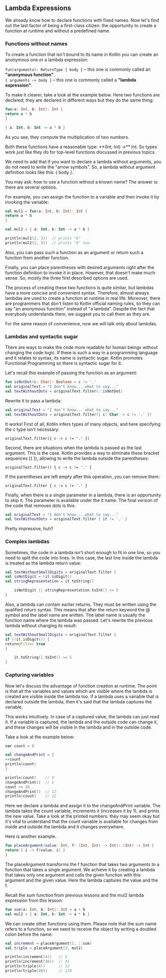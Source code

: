 ## Lambda Expressions
We already know how to declare functions with fixed names. Now let's find out the last factor of being a first-class citizen: the opportunity to create a function at runtime and without a predefined name.

### Functions without names
To create a function that isn't bound to its name in Kotlin you can create an anonymous one or a lambda expression:

`fun(arguments): ReturnType { body }` – this one is commonly called an **"anonymous function"**.\
`{ arguments -> body }` – this one is commonly called a **"lambda expression"**.

To make it clearer, take a look at the example below. Here two functions are declared; they are declared in different ways but they do the same thing:

```kotlin
fun(a: Int, b: Int): Int {
return a * b
}

{ a: Int, b: Int -> a * b }
```
As you see, they compute the multiplication of two numbers.

Both these functions have a reasonable type: _**(Int, Int) ->_** Int. So types work just like they do for top-level functions discussed in previous topics.

We need to add that if you want to declare a lambda without arguments, you do not need to write the "arrow symbols". So, a lambda without argument definition looks like this: { body }.

You may ask: how to use a function without a known name? The answer is: there are several options.

For example, you can assign the function to a variable and then invoke it by invoking the variable:

```kotlin
val mul1 = fun(a: Int, b: Int): Int {
return a * b
}

val mul2 = { a: Int, b: Int -> a * b }

println(mul1(2, 3))  // prints "6"
println(mul2(2, 3))  // prints "6" too
```
Also, you can pass such a function as an argument or return such a function from another function.

Finally, you can place parentheses with desired arguments right after the function definition to invoke it in place. However, that doesn't make much sense. So, mostly the three first described options are used.

The process of creating these two functions is quite similar, but lambdas have a more concise and convenient syntax. Therefore, almost always lambdas are used to create a function at runtime in real life. Moreover, there are programmers that don't listen to Kotlin official naming rules, so they can say "an anonymous function" instead of "a lambda". Despite the fact that everybody understands them, we suggest you to call them as they are.

For the same reason of convenience, now we will talk only about lambdas.

### Lambdas and syntactic sugar
There are ways to make the code more readable for human beings without changing the code logic. If there is such a way in a programming language and it relates to syntax, its name is syntactic sugar. Kotlin promotes Functional Programming so there is syntactic sugar for it.

Let's recall this example of passing the function as an argument:

```kotlin
fun isNotDot(c: Char): Boolean = c != '.'
val originalText = "I don't know... what to say..."
val textWithoutDots = originalText.filter(::isNotDot)
```
Rewrite it to pass a lambda:

```kotlin
val originalText = "I don't know... what to say..."
val textWithoutDots = originalText.filter({ c: Char -> c != '.' })
```
It works! First of all, Kotlin infers types of many objects, and here specifying the c type isn't necessary:

`originalText.filter({ c -> c != '.' })`

Second, there are situations when the lambda is passed as the last argument. This is the case. Kotlin provides a way to eliminate these bracket sequences ({ }), allowing to write the lambda outside the parentheses:

`originalText.filter() { c -> c != '.' }`

If the parentheses are left empty after this operation, you can remove them:

`originalText.filter { c -> c != '.' }`

Finally, when there is a single parameter in a lambda, there is an opportunity to skip it. The parameter is available under the it name. The final version of the code that removes dots is this:

```kotlin
val originalText = "I don't know... what to say..."
val textWithoutDots = originalText.filter { it != '.' }
```
Pretty impressive, huh?

### Complex lambdas
Sometimes, the code in a lambda isn't short enough to fit in one line, so you need to split the code into lines. In this case, the last line inside the lambda is treated as the lambda return value:

```kotlin
val textWithoutSmallDigits = originalText.filter {
val isNotDigit = !it.isDigit()
val stringRepresentation = it.toString()

    isNotDigit || stringRepresentation.toInt() >= 5
}
```
Also, a lambda can contain earlier returns. They must be written using the qualified return syntax. This means that after the return keyword the @ symbol and the label name are written. The label name is usually the function name where the lambda was passed. Let's rewrite the previous lambda without changing its result:

```kotlin
val textWithoutSmallDigits = originalText.filter {
if (!it.isDigit()) {
return@filter true
}

    it.toString().toInt() >= 5
}
```
### Capturing variables
Now let's discuss the advantage of function creation at runtime. The point is that all the variables and values which are visible where the lambda is created are visible inside the lambda too. If a lambda uses a variable that is declared outside the lambda, then it's said that the lambda captures the variable.

This works intuitively. In case of a captured value, the lambda can just read it. If a variable is captured, the lambda and the outside code can change it, and these changes will be visible in the lambda and in the outside code.

Take a look at the example below:

```kotlin
var count = 0

val changeAndPrint = {
++count
println(count)
}

println(count)    // 0
changeAndPrint()  // 1
count += 10
changeAndPrint()  // 12
println(count)    // 12
```
Here we declare a lambda and assign it to the changeAndPrint variable. The lambda takes the count variable, increments it (increases it by 1), and prints the new value. Take a look at the printed numbers: they may seem okay but it's vital to understand that the count variable is available for changes from inside and outside the lambda and it changes everywhere.

Here is another example.

```kotlin
fun placeArgument(value: Int, f: (Int, Int) -> Int): (Int) -> Int {
return { i -> f(value, i) }
}
```
The placeArgument transforms the f function that takes two arguments to a function that takes a single argument. We achieve it by creating a lambda that takes only one argument and calls the given function with this argument and the given value. Here the lambda captures the value and the f.

Recall the sum function from previous lessons and the mul2 lambda expression from this lesson:

```kotlin
fun sum(a: Int, b: Int): Int = a + b
val mul2 = { a: Int, b: Int -> a * b }
```
We can create other functions using them. Please note that the sum name refers to a function, so we need to receive the object by writing a doubled colon before the name:

```kotlin
val increment = placeArgument(1, ::sum)
val triple = placeArgument(3, mul2)

println(increment(4))   // 5
println(increment(40))  // 41
println(triple(4))      // 12
println(triple(40))     // 120
```